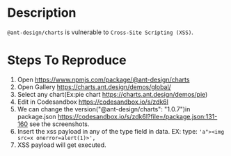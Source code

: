 # Description

`@ant-design/charts` is vulnerable to `Cross-Site Scripting (XSS)`.

# Steps To Reproduce

1. Open https://www.npmjs.com/package/@ant-design/charts
2. Open Gallery https://charts.ant.design/demos/global/
3. Select any chart(Ex:pie chart https://charts.ant.design/demos/pie)
4. Edit in Codesandbox https://codesandbox.io/s/zdk6l
5. We can change the version("@ant-design/charts": "1.0.7")in package.json https://codesandbox.io/s/zdk6l?file=/package.json:131-160 see the screenshots.
6. Insert the xss payload in any of the type field in data. EX: type: `'a"><img src=x onerror=alert(1)>',`
7. XSS payload will get executed.
